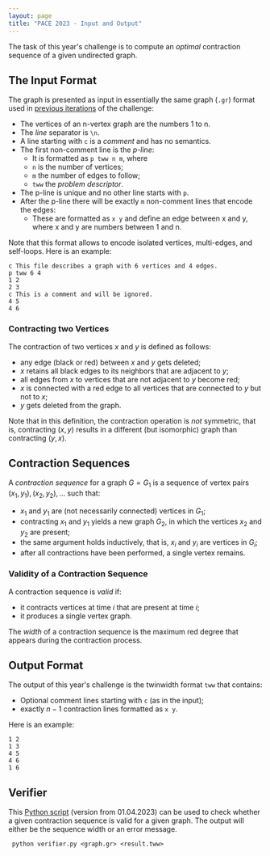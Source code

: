 ```yaml
---
layout: page 
title: "PACE 2023 - Input and Output"
---
```


The task of this year's challenge is to compute an *optimal* contraction sequence of a given undirected graph. 

## The Input Format
The graph is presented as input in essentially the same graph (`.gr`) format used in [previous iterations](https://pacechallenge.org/2017/treewidth/) of the challenge:

- The vertices of an n-vertex graph are the numbers 1 to n.
- The *line* separator is `\n`.
- A line starting with `c` is a *comment* and has no semantics.
- The first non-comment line is the *p-line*:
	- It is formatted as `p tww n m`, where
	- `n` is the number of vertices;
	- `m` the number of edges to follow;
	- `tww` the *problem descriptor*.
- The p-line is unique and no other line starts with `p`.
- After the p-line there will be exactly `m` non-comment lines that encode the edges:
	- These are formatted as `x y` and define an edge between x and y, where x and y are numbers between 1 and n.

Note that this format allows to encode isolated vertices, multi-edges, and self-loops. Here is an example:

```
c This file describes a graph with 6 vertices and 4 edges.
p tww 6 4
1 2
2 3
c This is a comment and will be ignored.
4 5
4 6
```

### Contracting two Vertices

The contraction of two vertices $x$ and $y$ is defined as follows:
- any edge (black or red) between $x$ and $y$ gets deleted;
- $x$ retains all black edges to its neighbors that are adjacent to $y$;
- all edges from $x$ to vertices that are not adjacent to $y$ become red;
- $x$ is connected with a red edge to all vertices that are connected
  to $y$ but not to $x$;
- $y$ gets deleted from the graph.

Note that in this definition, the contraction operation is *not* symmetric, that is, contracting $(x,y)$ results in a different (but isomorphic) graph than contracting $(y,x)$.

## Contraction Sequences

A *contraction sequence* for a graph $G=G_1$ is a sequence of vertex pairs $(x_1,y_1),(x_2,y_2),\dots$ such that:
- $x_1$ and $y_1$ are (not necessarily connected) vertices in $G_1$;
- contracting $x_1$ and $y_1$ yields a new graph $G_2$, in which the vertices $x_2$ and $y_2$ are present;
- the same argument holds inductively, that is, $x_i$ and $y_i$ are vertices in $G_i$;
- after all contractions have been performed, a single vertex remains.

### Validity of a Contraction Sequence

A contraction sequence is *valid* if:
- it contracts vertices at time $i$ that are present at time $i$;
- it produces a single vertex graph.

The *width* of a contraction sequence is the maximum red degree that appears during the contraction process. 

## Output Format

The output of this year's challenge is the twinwidth format `tww` that contains:
- Optional comment lines starting with `c` (as in the input);
- exactly $n-1$ contraction lines formatted as `x y`.

Here is an example:

```
1 2
1 3
4 5
4 6
1 6
```

## Verifier

This [Python script](../verifier.py) (version from 01.04.2023) can be used to check whether a given
contraction sequence is valid for a given graph. The output will
either be the sequence width or an error message.

```
 python verifier.py <graph.gr> <result.tww>
```
